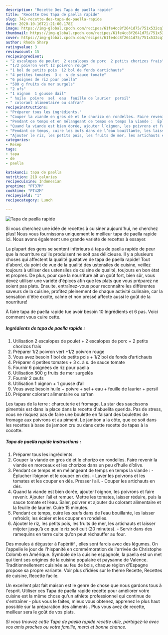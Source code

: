 ```yaml
---
description: "Recette Des Tapa de paella rapide"
title: "Recette Des Tapa de paella rapide"
slug: 742-recette-des-tapa-de-paella-rapide
date: 2020-10-16T21:21:00.178Z
image: https://img-global.cpcdn.com/recipes/61fe4cc8f2641d75/751x532cq70/tapa-de-paella-rapide-photo-principale-de-la-recette.jpg
thumbnail: https://img-global.cpcdn.com/recipes/61fe4cc8f2641d75/751x532cq70/tapa-de-paella-rapide-photo-principale-de-la-recette.jpg
cover: https://img-global.cpcdn.com/recipes/61fe4cc8f2641d75/751x532cq70/tapa-de-paella-rapide-photo-principale-de-la-recette.jpg
author: Rhoda Sharp
ratingvalue: 3
reviewcount: 15
recipeingredient:
- "2 escalopes de poulet  2 escalopes de porc  2 petits chorizos frais"
- "1/2 poivron vert 12 poivron rouge"
- "1 bol de petits pois  12 bol de fonds dartichauts"
- "4 petites tomates  3 c  s de sauce tomate"
- "6 poignes de riz pour paella"
- "500 g fruits de mer surgels"
- "2 ufs"
- "1 oignon  1 gousse dail"
- " huile  poivre  sel  eau  feuille de laurier  persil"
- " colorant alimentaire ou safran"
recipeinstructions:
- "Préparer tous les ingrédients."
- "Couper la viande en gros dé et le chorizo en rondelles. Faire revenir la viande en morceaux et les chorizos dans un peu d’huile d’olive."
- "Pendant ce temps et en mélangeant de temps en temps la viande :  Éplucher l’oignon et le couper en dés. Laver les poivrons et les tomates et les couper en dés. Presser l’ail. Couper les artichauts en dés."
- "Quand la viande est bien dorée, ajouter l’oignon, les poivrons et faire revenir. Ajouter l’ail et remuer. Mettre les tomates, laisser réduire, puis la sauce tomate et l’eau. Saler, poivrer et ajouter du colorant alimentaire et la feuille de laurier. Cuire 15 minutes."
- "Pendant ce temps, cuire les œufs dans de l’eau bouillante, les laisser refroidir, les écaler et les couper en rondelles."
- "Ajouter le riz, les petits pois, les fruits de mer, les artichauts et laisser mijoter jusqu’à ce que le riz soit cuit (20 minutes). Servir dans des ramequins en terre cuite qu’on peut réchauffer au four."
categories:
- Resep
tags:
- tapa
- de
- paella

katakunci: tapa de paella 
nutrition: 218 calories
recipecuisine: Indonesian
preptime: "PT37M"
cooktime: "PT42M"
recipeyield: "1"
recipecategory: Lunch

---
```



![Tapa de paella rapide](https://img-global.cpcdn.com/recipes/61fe4cc8f2641d75/751x532cq70/tapa-de-paella-rapide-photo-principale-de-la-recette.jpg)

Si vous cherchez une idée de recettes à cuisiner aujourd'hui, ne cherchez plus! Nous vous fournissons uniquement le meilleur tapa de paella rapide ici. Nous avons également une grande variété de recettes à essayer.

La plupart des gens se sentent inférieurs à tapa de paella rapide de peur que la nourriture qu'ils produisent ne soit pas délicieuse. Il y a plusieurs choses qui affectent la qualité gustative de tapa de paella rapide! Tout d'abord, du point de vue de la qualité des ustensiles de cuisine, veillez toujours à utiliser des ustensiles de cuisine de qualité, toujours en bon état et propres. De plus, pour que la nourriture ait un goût fort, bien sûr, vous devez utiliser une variété d'épices afin que les plats que vous préparez ne soient pas plats. Ensuite, entraînez-vous pour reconnaître les différentes saveurs de la cuisine, profitez pleinement de chaque activité culinaire, car la sensation d'être excité, calme et non pressé affecte aussi le goût de la nourriture!

<!--inarticleads1-->

À faire tapa de paella rapide tue avoir besoin 10 Ingrédients et 6 pas. Voici comment vous cuire cette.

##### Ingrédients de tapa de paella rapide :

1. Utilisation 2 escalopes de poulet + 2 escalopes de porc + 2 petits chorizos frais
1. Préparer 1/2 poivron vert +1/2 poivron rouge
1. Vous avez besoin 1 bol de petits pois + 1/2 bol de fonds d’artichauts
1. Préparer 4 petites tomates + 3 c. à s. de sauce tomate
1. Fournir 6 poignées de riz pour paella
1. Utilisation 500 g fruits de mer surgelés
1. Fournir 2 œufs
1. Utilisation 1 oignon + 1 gousse d’ail
1. Vous avez besoin  huile + poivre + sel + eau + feuille de laurier + persil
1. Préparer  colorant alimentaire ou safran


Les tapas de la terre : charcuterie et fromage. La star des saucissons pimentés est dans la place dans la recette d&#39;abuelita querida. Pas de stress, vous ne risquez pas de faire une boulette en faisant des boulettes de fromage aux poivrons et au piment. Le jambon a la côte, que ce soit dans les recettes à base de jambon cru ou dans cette recette de tapas à la cocotte. 

<!--inarticleads2-->

##### Tapa de paella rapide instructions :

1. Préparer tous les ingrédients.
1. Couper la viande en gros dé et le chorizo en rondelles. Faire revenir la viande en morceaux et les chorizos dans un peu d’huile d’olive.
1. Pendant ce temps et en mélangeant de temps en temps la viande :  - Éplucher l’oignon et le couper en dés. - Laver les poivrons et les tomates et les couper en dés. Presser l’ail. - Couper les artichauts en dés.
1. Quand la viande est bien dorée, ajouter l’oignon, les poivrons et faire revenir. Ajouter l’ail et remuer. Mettre les tomates, laisser réduire, puis la sauce tomate et l’eau. Saler, poivrer et ajouter du colorant alimentaire et la feuille de laurier. Cuire 15 minutes.
1. Pendant ce temps, cuire les œufs dans de l’eau bouillante, les laisser refroidir, les écaler et les couper en rondelles.
1. Ajouter le riz, les petits pois, les fruits de mer, les artichauts et laisser mijoter jusqu’à ce que le riz soit cuit (20 minutes). - Servir dans des ramequins en terre cuite qu’on peut réchauffer au four.


Des moules à déguster à l&#39;apéritif , elles sont farcis avec des légumes. On l&#39;appelle le jour de l&#39;hispanité en commémoration de l&#39;arrivée de Christophe Colomb en Amérique. Symbole de la cuisine espagnole, la paella est un met qui tient ses origines de la cuisine populaire et paysanne de Valence. Traditionnellement cuisinée au feu de bois, chaque région d&#39;Espagne propose sa propre variante. Voir plus d&#39;idées sur le thème Recette, Recettes de cuisine, Recette facile. 

<!--inarticleads1-->

<p>
Un excellent plat fait maison est le genre de chose que nous gardons tous à l'esprit. Utiliser ces Tapa de paella rapide recette pour améliorer votre cuisine est la même chose qu'un athlète professionnel qui continue de s'entraîner - plus vous le faites, mieux vous obtenez, apprenez le plus haut possible sur la préparation des aliments . Plus vous avez de recette, meilleur sera le goût de vos plats.
</p>

<p>
<i>Si vous trouvez cette Tapa de paella rapide recette utile, partagez-la avec vos amis proches ou votre famille, merci et bonne chance.</i>
</p>
